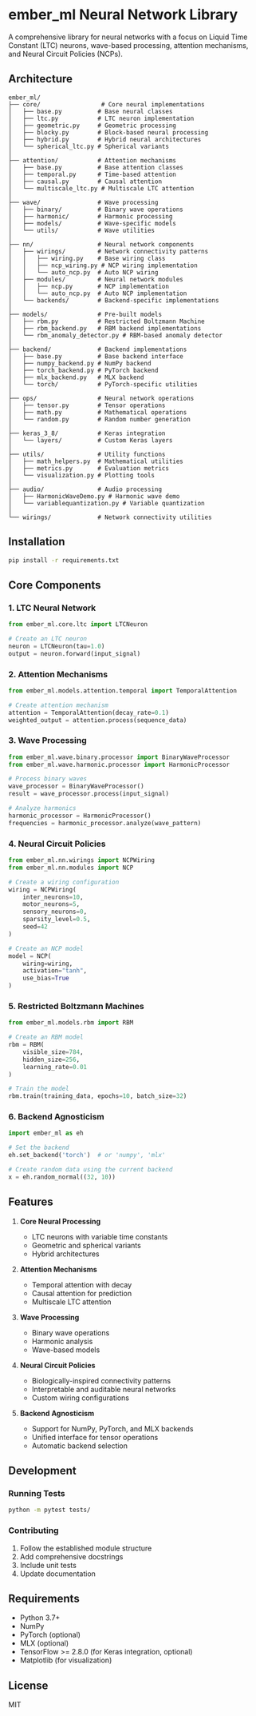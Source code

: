 # ember_ml Neural Network Library

A comprehensive library for neural networks with a focus on Liquid Time Constant (LTC) neurons, wave-based processing, attention mechanisms, and Neural Circuit Policies (NCPs).

## Architecture

```
ember_ml/
├── core/                 # Core neural implementations
│   ├── base.py          # Base neural classes
│   ├── ltc.py           # LTC neuron implementation
│   ├── geometric.py     # Geometric processing
│   ├── blocky.py        # Block-based neural processing
│   ├── hybrid.py        # Hybrid neural architectures
│   └── spherical_ltc.py # Spherical variants
│
├── attention/           # Attention mechanisms
│   ├── base.py          # Base attention classes
│   ├── temporal.py      # Time-based attention
│   ├── causal.py        # Causal attention
│   └── multiscale_ltc.py # Multiscale LTC attention
│
├── wave/                # Wave processing
│   ├── binary/          # Binary wave operations
│   ├── harmonic/        # Harmonic processing
│   ├── models/          # Wave-specific models
│   └── utils/           # Wave utilities
│
├── nn/                  # Neural network components
│   ├── wirings/         # Network connectivity patterns
│   │   ├── wiring.py    # Base wiring class
│   │   ├── ncp_wiring.py # NCP wiring implementation
│   │   └── auto_ncp.py  # Auto NCP wiring
│   ├── modules/         # Neural network modules
│   │   ├── ncp.py       # NCP implementation
│   │   └── auto_ncp.py  # Auto NCP implementation
│   └── backends/        # Backend-specific implementations
│
├── models/              # Pre-built models
│   ├── rbm.py           # Restricted Boltzmann Machine
│   ├── rbm_backend.py   # RBM backend implementations
│   └── rbm_anomaly_detector.py # RBM-based anomaly detector
│
├── backend/             # Backend implementations
│   ├── base.py          # Base backend interface
│   ├── numpy_backend.py # NumPy backend
│   ├── torch_backend.py # PyTorch backend
│   ├── mlx_backend.py   # MLX backend
│   └── torch/           # PyTorch-specific utilities
│
├── ops/                 # Neural network operations
│   ├── tensor.py        # Tensor operations
│   ├── math.py          # Mathematical operations
│   └── random.py        # Random number generation
│
├── keras_3_8/           # Keras integration
│   └── layers/          # Custom Keras layers
│
├── utils/               # Utility functions
│   ├── math_helpers.py  # Mathematical utilities
│   ├── metrics.py       # Evaluation metrics
│   └── visualization.py # Plotting tools
│
├── audio/               # Audio processing
│   ├── HarmonicWaveDemo.py # Harmonic wave demo
│   └── variablequantization.py # Variable quantization
│
└── wirings/             # Network connectivity utilities
```

## Installation

```bash
pip install -r requirements.txt
```

## Core Components

### 1. LTC Neural Network
```python
from ember_ml.core.ltc import LTCNeuron

# Create an LTC neuron
neuron = LTCNeuron(tau=1.0)
output = neuron.forward(input_signal)
```

### 2. Attention Mechanisms
```python
from ember_ml.models.attention.temporal import TemporalAttention

# Create attention mechanism
attention = TemporalAttention(decay_rate=0.1)
weighted_output = attention.process(sequence_data)
```

### 3. Wave Processing
```python
from ember_ml.wave.binary.processor import BinaryWaveProcessor
from ember_ml.wave.harmonic.processor import HarmonicProcessor

# Process binary waves
wave_processor = BinaryWaveProcessor()
result = wave_processor.process(input_signal)

# Analyze harmonics
harmonic_processor = HarmonicProcessor()
frequencies = harmonic_processor.analyze(wave_pattern)
```

### 4. Neural Circuit Policies
```python
from ember_ml.nn.wirings import NCPWiring
from ember_ml.nn.modules import NCP

# Create a wiring configuration
wiring = NCPWiring(
    inter_neurons=10,
    motor_neurons=5,
    sensory_neurons=0,
    sparsity_level=0.5,
    seed=42
)

# Create an NCP model
model = NCP(
    wiring=wiring,
    activation="tanh",
    use_bias=True
)
```

### 5. Restricted Boltzmann Machines
```python
from ember_ml.models.rbm import RBM

# Create an RBM model
rbm = RBM(
    visible_size=784,
    hidden_size=256,
    learning_rate=0.01
)

# Train the model
rbm.train(training_data, epochs=10, batch_size=32)
```

### 6. Backend Agnosticism
```python
import ember_ml as eh

# Set the backend
eh.set_backend('torch')  # or 'numpy', 'mlx'

# Create random data using the current backend
x = eh.random_normal((32, 10))
```

## Features

1. **Core Neural Processing**
   - LTC neurons with variable time constants
   - Geometric and spherical variants
   - Hybrid architectures

2. **Attention Mechanisms**
   - Temporal attention with decay
   - Causal attention for prediction
   - Multiscale LTC attention

3. **Wave Processing**
   - Binary wave operations
   - Harmonic analysis
   - Wave-based models

4. **Neural Circuit Policies**
   - Biologically-inspired connectivity patterns
   - Interpretable and auditable neural networks
   - Custom wiring configurations

5. **Backend Agnosticism**
   - Support for NumPy, PyTorch, and MLX backends
   - Unified interface for tensor operations
   - Automatic backend selection

## Development

### Running Tests
```bash
python -m pytest tests/
```

### Contributing
1. Follow the established module structure
2. Add comprehensive docstrings
3. Include unit tests
4. Update documentation

## Requirements

- Python 3.7+
- NumPy
- PyTorch (optional)
- MLX (optional)
- TensorFlow >= 2.8.0 (for Keras integration, optional)
- Matplotlib (for visualization)

## License

MIT
